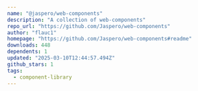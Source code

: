 ```yaml
---
name: "@jaspero/web-components"
description: "A collection of web-components"
repo_url: "https://github.com/Jaspero/web-components"
author: "flauc1"
homepage: "https://github.com/Jaspero/web-components#readme"
downloads: 448
dependents: 1
updated: "2025-03-10T12:44:57.494Z"
github_stars: 1
tags: 
  - component-library
---
```

